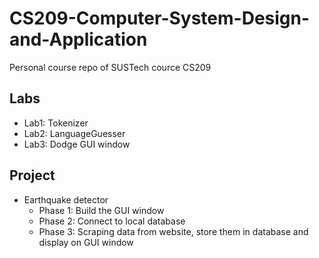 # CS209-Computer-System-Design-and-Application

Personal course repo of SUSTech cource CS209

## Labs

* Lab1: Tokenizer
* Lab2: LanguageGuesser
* Lab3: Dodge GUI window

## Project

* Earthquake detector
    - Phase 1: Build the GUI window
    - Phase 2: Connect to local database
    - Phase 3: Scraping data from website, store them in database and display on GUI window


